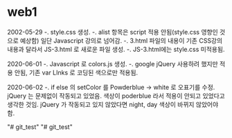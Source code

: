 # web1

2002-05-29
-. style.css 생성.
-. alist 항목은 script 적용 안됨(style.css 영향인 것으로 예상함) 일단 Javascript 강의로 넘어감.
-. 3.html 파일의 내용이 기존 CSS강의내용과 달라서 JS-3.html 로 새로운 파일 생성.
-. JS-3.html에는 style.css 미적용됨.

2020-06-01
-. Javascript 로 colors.js 생성.
-. google jQuery 사용하려 했지만 적용 안됨, 기존 var LInks 로 코딩된 색으로만 적용됨.

2020-06-02
-. if else 의 setColor 를 Powderblue → white 로 오표기를 수정.
   jQuery 는 문제없이 작동되고 있었음.
   색상이 poderblue 라서 적용이 안되고 있었다고 생각한 것임.
   jQuery 가 작동되고 있지 않았다면 night, day 색상이 바뀌지 않았어야함.



"# git_test" 
"# git_test" 
